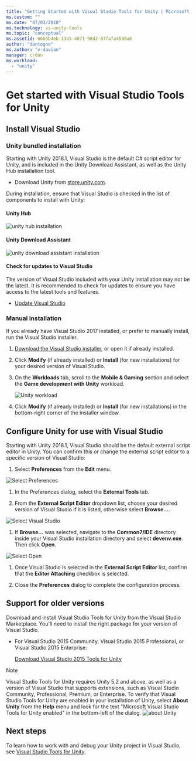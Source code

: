 ```yaml
---
title: "Getting Started with Visual Studio Tools for Unity | Microsoft Docs"
ms.custom: ""
ms.date: "07/03/2018"
ms.technology: vs-unity-tools
ms.topic: "conceptual"
ms.assetid: 66b5b4eb-13b5-4071-98d2-87fafa4598a8
author: "dantogno"
ms.author: "v-davian"
manager: crdun
ms.workload:
  - "unity"
---
```

# Get started with Visual Studio Tools for Unity

## Install Visual Studio

### Unity bundled installation

Starting with Unity 2018.1, Visual Studio is the default C# script editor for Unity, and is included in the Unity Download Assistant, as well as the Unity Hub installation tool.

- Download Unity from [store.unity.com](https://store.unity.com/).

During installation, ensure that Visual Studio is checked in the list of components to install with Unity:

#### Unity Hub

![unity hub installation](media/vstu_unity-hub.png)

#### Unity Download Assistant

![unity download assistant installation](media/vstu_download-assistant.png)

#### Check for updates to Visual Studio

The version of Visual Studio included with your Unity installation may not be the latest. It is recommended to check for updates to ensure you have access to the latest tools and features.

- [Update Visual Studio](../install/update-visual-studio.md)

### Manual installation

If you already have Visual Studio 2017 installed, or prefer to manually install, run the Visual Studio installer.

1. [Download the Visual Studio installer](https://docs.microsoft.com/en-us/visualstudio/install/install-visual-studio), or open it if already installed.

1. Click **Modify** (if already installed) or **Install** (for new installations) for your desired version of Visual Studio.

1. On the **Workloads** tab, scroll to the **Mobile & Gaming** section and select the **Game development with Unity** workload.

    ![Unity workload](media/vstu_unity-workload.png)

1. Click **Modify** (if already installed) or **Install** (for new installations) in the bottom-right corner of the installer window.

## Configure Unity for use with Visual Studio

Starting with Unity 2018.1, Visual Studio should be the default external script editor in Unity. You can confirm this or change the external script editor to a specific version of Visual Studio:

1. Select **Preferences** from the **Edit** menu.

  ![Select Preferences](media/vstu_unity-preferences.png)

1. In the Preferences dialog, select the **External Tools** tab.

1. From the **External Script Editor** dropdown list, choose your desired version of Visual Studio if it is listed, otherwise select **Browse...**.

  ![Select Visual Studio](media/vstu_unity-external-tools.png)

1. If **Browse...** was selected, navigate to the **Common7/IDE** directory inside your Visual Studio installation directory and select **devenv.exe**. Then click **Open**.

  ![Select Open](media/vstu_browse-for-application.png)

1. Once Visual Studio is selected in the **External Script Editor** list, confirm that the **Editor Attaching** checkbox is selected.

1. Close the **Preferences** dialog to complete the configuration process.

## Support for older versions

 Download and install Visual Studio Tools for Unity from the Visual Studio Marketplace. You'll need to install the right package for your version of Visual Studio.

- For Visual Studio 2015 Community, Visual Studio 2015 Professional, or Visual Studio 2015 Enterprise:

   [Download Visual Studio 2015 Tools for Unity](https://visualstudiogallery.msdn.microsoft.com/8d26236e-4a64-4d64-8486-7df95156aba9)

> [!NOTE]
> Visual Studio Tools for Unity requires Unity 5.2 and above, as well as a version of Visual Studio that supports extensions, such as Visual Studio Community, Professional, Premium, or Enterprise. To verify that Visual Studio Tools for Unity are enabled in your installation of Unity, select **About Unity** from the **Help** menu and look for the text "Microsoft Visual Studio Tools for Unity enabled" in the bottom-left of the dialog.
> ![about Unity](media/vstu_about-unity.png)

## Next steps

 To learn how to work with and debug your Unity project in Visual Studio, see [Visual Studio Tools for Unity](../cross-platform/using-visual-studio-tools-for-unity.md).
